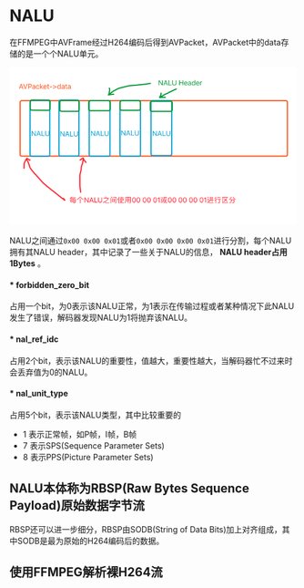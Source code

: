 # NALU

在FFMPEG中AVFrame经过H264编码后得到AVPacket，AVPacket中的data存储的是一个个NALU单元。

![](./NALU_pic/1.png)

NALU之间通过`0x00 0x00 0x01`或者`0x00 0x00 0x00 0x01`进行分割，每个NALU拥有其NALU header，其中记录了一些关于NALU的信息， __NALU header占用1Bytes__ 。

#### * forbidden_zero_bit

占用一个bit，为0表示该NALU正常，为1表示在传输过程或者某种情况下此NALU发生了错误，解码器发现NALU为1将抛弃该NALU。

#### * nal_ref_idc

占用2个bit，表示该NALU的重要性，值越大，重要性越大，当解码器忙不过来时会丢弃值为0的NALU。

#### * nal_unit_type

占用5个bit，表示该NALU类型，其中比较重要的

- 1 表示正常帧，如P帧，I帧，B帧
- 7 表示SPS(Sequence Parameter Sets)
- 8 表示PPS(Picture Parameter Sets)

## NALU本体称为RBSP(Raw Bytes Sequence Payload)原始数据字节流

RBSP还可以进一步细分，RBSP由SODB(String of Data Bits)加上对齐组成，其中SODB是最为原始的H264编码后的数据。


## 使用FFMPEG解析裸H264流





